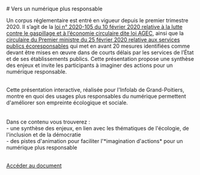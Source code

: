 \# Vers un numérique plus responsable

Un corpus réglementaire est entré en vigueur depuis le premier trimestre 2020. Il s’agit de la [loi n° 2020-105 du 10 février 2020 relative à la lutte contre le gaspillage et à l’économie circulaire dite loi AGEC](https://www.legifrance.gouv.fr/jorf/id/JORFTEXT000041553759/), ainsi que la [circulaire du Premier ministre du 25 février 2020 relative aux services publics écoresponsables](https://www.legifrance.gouv.fr/download/pdf/circ?id=44936) qui met en avant 20 mesures identifiées comme devant être mises en œuvre dans de courts délais par les services de l’État et de ses établissements publics. Cette présentation propose une synthèse des enjeux et invite les participants à imaginer des actions pour un numérique responsable.

</br>Cette présentation interactive, réalisée pour l'Infolab de Grand-Poitiers, montre en quoi des usages plus responsables du numérique permettent d'améliorer son empreinte écologique et sociale.  
</br>  
Dans ce contenu vous trouverez :  
\- une synthèse des enjeux, en lien avec les thématiques de l'écologie, de l'inclusion et de la démocratie  
\- des pistes d'animation pour faciliter l'\*imagination d'actions\* pour un numérique plus responsable

</br>  
<a href="https://datactivist.coop/infolab_poitiers/datasandwich_numeriqueresponsable/#1" class="customButton">Accéder au document</a>
